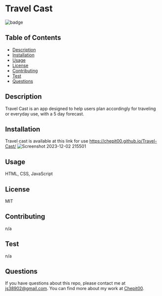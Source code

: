 # Travel Cast

![badge](https://img.shields.io/badge/license-MIT-blue.svg)

## Table of Contents

- [Description](#description)
- [Installation](#installation)
- [Usage](#usage)
- [License](#license)
- [Contributing](#contributing)
- [Test](#test)
- [Questions](#questions)

## Description

Travel Cast is an app designed to help users plan accordingly for traveling or everyday use, with a 5 day forecast.

## Installation

Travel cast is available at this link for use https://chepit00.github.io/Travel-Cast/
![Screenshot 2023-12-02 215501](https://github.com/Chepit00/Travel-Cast/assets/144062349/1311a93b-d24f-457c-b92b-5c91c3cf0e4a)


## Usage

HTML, CSS, JavaScript

## License

MIT

## Contributing

n/a

## Test

n/a

## Questions

If you have questions about this repo, please contact me at js38902@gmail.com. You can find more about my work at [Chepit00](https://github.com/Chepit00/).
